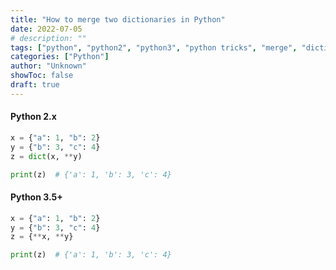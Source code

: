 ```yaml
---
title: "How to merge two dictionaries in Python"
date: 2022-07-05
# description: ""
tags: ["python", "python2", "python3", "python tricks", "merge", "dictionary"]
categories: ["Python"]
author: "Unknown"
showToc: false
draft: true
---
```


#### Python 2.x

```Python
x = {"a": 1, "b": 2}
y = {"b": 3, "c": 4}
z = dict(x, **y)

print(z)  # {'a': 1, 'b': 3, 'c': 4}
```

#### Python 3.5+

```Python
x = {"a": 1, "b": 2}
y = {"b": 3, "c": 4}
z = {**x, **y}

print(z)  # {'a': 1, 'b': 3, 'c': 4}
```
